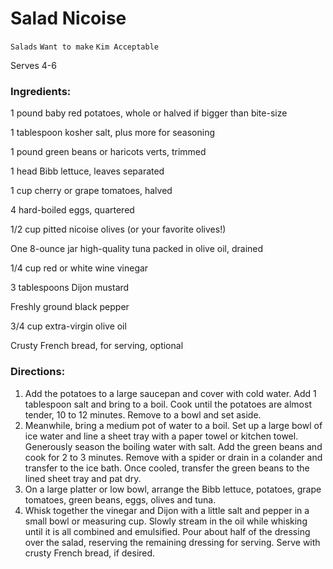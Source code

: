 # Salad Nicoise

`Salads` `Want to make` `Kim Acceptable`

Serves 4-6

### **Ingredients:**

1 pound baby red potatoes, whole or halved if bigger than bite-size

1 tablespoon kosher salt, plus more for seasoning 

1 pound green beans or haricots verts, trimmed 

1 head Bibb lettuce, leaves separated 

1 cup cherry or grape tomatoes, halved 

4 hard-boiled eggs, quartered 

1/2 cup pitted nicoise olives (or your favorite olives!) 

One 8-ounce jar high-quality tuna packed in olive oil, drained 

1/4 cup red or white wine vinegar 

3 tablespoons Dijon mustard 

Freshly ground black pepper 

3/4 cup extra-virgin olive oil 

Crusty French bread, for serving, optional 

### **Directions:**

1. Add the potatoes to a large saucepan and cover with cold water. Add 1 tablespoon salt and bring to a boil. Cook until the potatoes are almost tender, 10 to 12 minutes. Remove to a bowl and set aside.
2. Meanwhile, bring a medium pot of water to a boil. Set up a large bowl of ice water and line a sheet tray with a paper towel or kitchen towel. Generously season the boiling water with salt. Add the green beans and cook for 2 to 3 minutes. Remove with a spider or drain in a colander and transfer to the ice bath. Once cooled, transfer the green beans to the lined sheet tray and pat dry.
3. On a large platter or low bowl, arrange the Bibb lettuce, potatoes, grape tomatoes, green beans, eggs, olives and tuna.
4. Whisk together the vinegar and Dijon with a little salt and pepper in a small bowl or measuring cup. Slowly stream in the oil while whisking until it is all combined and emulsified. Pour about half of the dressing over the salad, reserving the remaining dressing for serving. Serve with crusty French bread, if desired.
